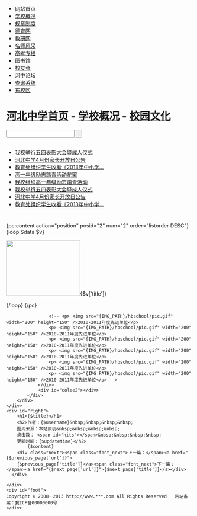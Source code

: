 <!DOCTYPE html PUBLIC "-//W3C//DTD XHTML 1.0 Transitional//EN" "http://www.w3.org/TR/xhtml1/DTD/xhtml1-transitional.dtd">
<html xmlns="http://www.w3.org/1999/xhtml">
<head>
<meta http-equiv="Content-Type" content="text/html; charset=utf-8" />
<title>河北中学</title>
<link href="{CSS_PATH}/hbscool/content.css" rel="stylesheet" type="text/css" />
<script type="text/javascript" src="{JS_PATH}/jquery.min.js" ></script>
</head>

<body>
	<div id="mybody">
    	<div id="top">
        	<div class="menu">
            	<ul>
                	<li>网站首页</li>
                    <li><a href="list.html">学校概况</a></li>
                    <li><a href="#">规章制度</a></li>
                    <li><a href="#">德育网</a></li>
                    <li><a href="#">教研网</a></li>
                    <li><a href="#">名师风采</a></li>
                    <li><a href="#">高考专栏</a></li>
                    <li><a href="#">图书馆</a></li>
                    <li><a href="#">校友会</a></li>
                    <li><a href="#">河中论坛</a></li>
                    <li><a href="#">查询系统</a></li>
                    <li><a href="#" class="specil">东校区</a></li>                    
                </ul>
            </div>           
        </div>
      <div id="dh">
            	<h1><a href="index.html">河北中学首页</a> - <a href="list.html">学校概况</a> - <a href="#">校园文化</a></h1>
            	<div id="search">
            <input name="search" type="text" class="search_text" /><input name="searchbut" type="button" class="search_but" value=" " />
            </div>
          </div>
        <div id="left">
        	<div id="hot">
            	<h2></h2>
                <ul>
                	<li><a href="#">我校举行五四表彰大会暨成人仪式</a></li> 
					<li><a href="#">河北中学4月份家长开放日公告</a> </li>
					<li><a href="#">教育处组织学生收看《2013年中小学… </a></li>
					<li><a href="#">高一年级励志踏青活动花絮 </a></li>
					<li><a href="#">我校组织高一年级励志踏青活动</a></li>
					<li><a href="#">我校举行五四表彰大会暨成人仪式</a></li> 
					<li><a href="#">河北中学4月份家长开放日公告</a></li> 
					<li><a href="#">教育处组织学生收看《2013年中小学…</a></li>
                </ul>
            </div>
          	<div id="pic">
          		<h1></h1>
	           	<div id="colee" >
					<div id="colee1">
                    {pc:content action="position" posid="2" num="2" order="listorder DESC"}
                        {loop $data $v}
                        <p> <img src="{$v['thumb']}" width="200" height="150" />{$v['title']}</p>
                        {/loop}
                    {/pc}
                 
					<!-- <p> <img src="{IMG_PATH}/hbschool/pic.gif" width="200" height="150" />2010-2011年度先进单位</p>
					<p> <img src="{IMG_PATH}/hbschool/pic.gif" width="200" height="150" />2010-2011年度先进单位</p>
					<p> <img src="{IMG_PATH}/hbschool/pic.gif" width="200" height="150" />2010-2011年度先进单位</p>
					<p> <img src="{IMG_PATH}/hbschool/pic.gif" width="200" height="150" />2010-2011年度先进单位</p>
					<p> <img src="{IMG_PATH}/hbschool/pic.gif" width="200" height="150" />2010-2011年度先进单位</p>
					<p> <img src="{IMG_PATH}/hbschool/pic.gif" width="200" height="150" />2010-2011年度先进单位</p> -->
				</div>
				<div id="colee2"></div>
			</div>
        </div>
    </div>
    <div id="right">
        <h1>{$title}</h1>
        <h2>作者：{$username}&nbsp;&nbsp;&nbsp;&nbsp;    
        图片来源：本站原创&nbsp;&nbsp;&nbsp;&nbsp;     
        点击数： <span id="hits"></span>&nbsp;&nbsp;&nbsp;&nbsp;     
        更新时间：{$updatetime}</h2>
            {$content}
        <div class="next"><span class="font_next">上一篇：</span><a href="{$previous_page['url']}">
        {$previous_page['title']}</a><span class="font_next">下一篇：</span><a href="{$next_page['url']}">{$next_page['title']}</a></div>
      </div>
 
    </div>
	<div id="foot">	  
 	Copyright © 2008－2013 http://www.***.com All Rights Reserved   网站备案：冀ICP备00000000号
	</div>
</body>
<script language="javascript" src="{APP_PATH}api.php?op=count&id={$id}&modelid={$modelid}"></script>
</html>
